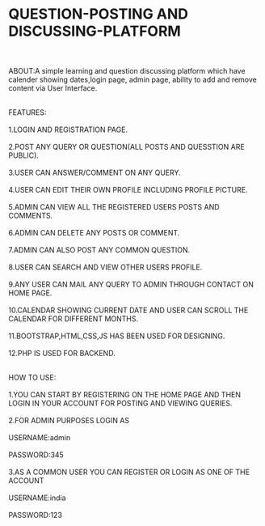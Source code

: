 # QUESTION-POSTING AND DISCUSSING-PLATFORM<br></br>
ABOUT:A simple learning and question discussing platform which  have calender showing dates,login page, admin page, ability to add and remove content via User Interface.<br></br>

FEATURES:<br></br>
1.LOGIN AND REGISTRATION PAGE.<br></br>
2.POST ANY QUERY OR QUESTION(ALL POSTS AND QUESSTION ARE PUBLIC).<br></br>
3.USER CAN ANSWER/COMMENT ON ANY QUERY.<br></br>
4.USER CAN EDIT THEIR OWN PROFILE INCLUDING PROFILE PICTURE.<br></br>
5.ADMIN CAN VIEW ALL THE REGISTERED USERS POSTS AND COMMENTS.<br></br>
6.ADMIN CAN DELETE ANY POSTS OR COMMENT.<br></br>
7.ADMIN CAN ALSO POST ANY COMMON QUESTION. <br></br>
8.USER CAN SEARCH AND VIEW OTHER USERS PROFILE.<br></br>
9.ANY USER CAN MAIL ANY QUERY TO ADMIN THROUGH CONTACT ON HOME PAGE.<br></br>
10.CALENDAR SHOWING CURRENT DATE AND USER CAN SCROLL THE CALENDAR FOR DIFFERENT MONTHS.<br></br>
11.BOOTSTRAP,HTML,CSS,JS HAS BEEN USED FOR DESIGNING.<br></br>
12.PHP IS USED FOR BACKEND.<br></br>

HOW TO USE:<br></br>
1.YOU CAN START BY REGISTERING ON THE HOME PAGE AND THEN LOGIN IN YOUR ACCOUNT FOR POSTING AND VIEWING QUERIES.<br></br>
2.FOR ADMIN PURPOSES  LOGIN AS<br></br>
USERNAME:admin<br></br>
PASSWORD:345<br></br>
3.AS A COMMON USER YOU CAN REGISTER OR LOGIN AS ONE OF THE ACCOUNT<br></br>
USERNAME:india<br></br>
PASSWORD:123<br></br>
